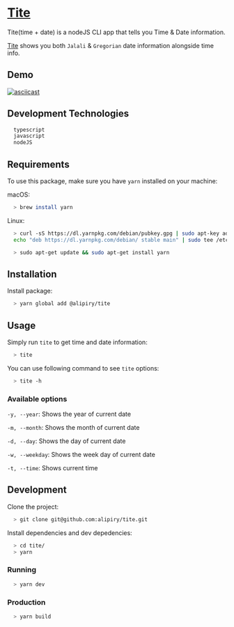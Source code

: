 # [Tite](https://github.com/alipiry/tite)
Tite(time + date) is a nodeJS CLI app that tells you Time & Date information.

[Tite](https://github.com/alipiry/tite) shows you both `Jalali` & `Gregorian` date information alongside time info.

## Demo

[![asciicast](https://asciinema.org/a/224053.svg)](https://asciinema.org/a/224053)

## Development Technologies

```bash
  typescript
  javascript
  nodeJS
```
## Requirements

To use this package, make sure you have `yarn` installed on your machine:

macOS:
```bash
  > brew install yarn 
```
Linux:
```bash
  > curl -sS https://dl.yarnpkg.com/debian/pubkey.gpg | sudo apt-key add -
  echo "deb https://dl.yarnpkg.com/debian/ stable main" | sudo tee /etc/apt/sources.list.d/yarn.list
```
```bash
  > sudo apt-get update && sudo apt-get install yarn
```

## Installation

Install package:
```bash
  > yarn global add @alipiry/tite
```

## Usage

Simply run `tite` to get time and date information:
```bash
  > tite
```
You can use following command to see `tite` options:
```bash
  > tite -h
```
### Available options

`-y, --year`: Shows the year of current date

`-m, --month`: Shows the month of current date

`-d, --day`: Shows the day of current date

`-w, --weekday`: Shows the week day of current date

`-t, --time`: Shows current time

## Development 

Clone the project:
```bash
  > git clone git@github.com:alipiry/tite.git
```

Install dependencies and dev depedencies:
```bash
  > cd tite/
  > yarn
```
### Running

```bash
  > yarn dev
```

### Production

```bash
  > yarn build
```
